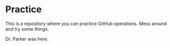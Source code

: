 # Practice

This is a repository where you can practice GitHub operations.  Mess around and try some things.


Dr. Parker was here.
